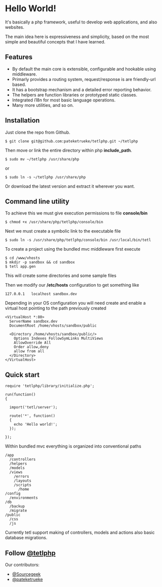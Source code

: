 Hello World!
===========

It's basically a php framework, useful to develop web applications, and also websites.

The main idea here is expressiveness and simplicity, based on the most simple and beautiful concepts that I have learned.


Features
--------

  * By default the main core is extensible, configurable and hookable using middleware.
  * Primarly provides a routing system, request/response is are friendly-url based.
  * It has a bootstrap mechanism and a detailed error reporting behavior.
  * The helpers are function libraries or prototyped static classes.
  * Integrated i18n for most basic language operations.
  * Many more utilities, and so on.


Installation
------------

Just clone the repo from Github.

    $ git clone git@github.com:pateketrueke/tetlphp.git ~/tetlphp

Then move or link the entire directory within php **include_path**.

    $ sudo mv ~/tetlphp /usr/share/php

or

    $ sudo ln -s ~/tetlphp /usr/share/php

Or download the latest version and extract it wherever you want.

Command line utility
--------------------

To achieve this we must give execution permissions to file **console/bin**

    $ chmod +x /usr/share/php/tetlphp/console/bin

Next we must create a symbolic link to the executable file

    $ sudo ln -s /usr/share/php/tetlphp/console/bin /usr/local/bin/tetl

To create a project using the bundled mvc middleware first execute

    $ cd /www/vhosts
    $ mkdir -p sandbox && cd sandbox
    $ tetl app.gen

This will create some directories and some sample files

Then we modify our **/etc/hosts** configuration to get something like

    127.0.0.1	localhost sandbox.dev

Depending in your OS configuration you will need create and enable a
virtual host pointing to the path previously created

    <VirtualHost *:80>
      ServerName sandbox.dev
      DocumentRoot /home/vhosts/sandbox/public

      <Directory /home/vhosts/sandbox/public/>
        Options Indexes FollowSymLinks MultiViews
        AllowOverride All
        Order allow,deny
        allow from all
      </Directory>
    </VirtualHost>



Quick start
-----------

    require 'tetlphp/library/initialize.php';

    run(function()
    {

      import('tetl/server');

      route('*', function()
      {
        echo 'Hello world!';
      });

    });
    
Within bundled mvc everything is organized into conventional paths

    /app
      /controllers
      /helpers
      /models
      /views
        /errors
        /layouts
        /scripts
          /home
    /config
      /environments
    /db
      /backup
      /migrate
    /public
      /css
      /js
      
Currently tetl support making of controllers, models and actions also basic database migrations.

Follow [@tetlphp](http://twitter.com/tetlphp)
------

Our contributors:

  * [@Sourcegeek](http://twitter.com/Sourcegeek)
  * [@pateketrueke](http://twitter.com/pateketrueke)
